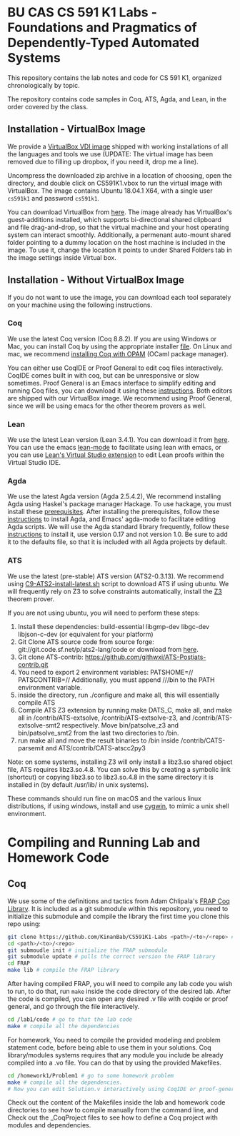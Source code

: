 # BU CAS CS 591 K1 Labs - Foundations and Pragmatics of Dependently-Typed Automated Systems

This repository contains the lab notes and code for CS 591 K1, organized chronologically by topic.

The repository contains code samples in Coq, ATS, Agda, and Lean, in the order covered by the class.

## Installation - VirtualBox Image

We provide a [VirtualBox VDI image](https://www.dropbox.com/s/291i8w6eglnppa8/CS591K1.zip) shipped with working installations of all the languages and tools we use (UPDATE: The virtual image has been removed due to filling up dropbox, if you need it, drop me a line).

Uncompress the downloaded zip archive in a location of choosing, open the directory, and double click on CS591K1.vbox
to run the virtual image with VirtualBox. The image contains Ubuntu 18.04.1 X64, with a single user `cs591k1` and password `cs591k1`. 

You can download VirtualBox from [here](https://www.virtualbox.org/wiki/Downloads). The image already has VirtualBox's guest-additions installed,
which supports bi-directional shared clipboard and file drag-and-drop, so that the virtual machine and your host operating system can interact smoothly.
Additionally, a permenant auto-mount shared folder pointing to a dummy location on the host machine is included in the image. To use it, change the location it
points to under Shared Folders tab in the image settings inside Virtual box.

## Installation - Without VirtualBox Image

If you do not want to use the image, you can download each tool separately on your machine using the following instructions.

### Coq

We use the latest Coq version (Coq 8.8.2). If you are using Windows or Mac, you can install Coq by using the appropriate installer [file](https://github.com/coq/coq/releases/tag/V8.8.2). 
On Linux and mac, we recommend [installing Coq with OPAM](https://coq.inria.fr/opam/www/using.html) (OCaml package manager).

You can either use CoqIDE or Proof General to edit coq files interactively. CoqIDE comes built in with coq, but can be unresponsive or slow sometimes.
Proof General is an Emacs interface to simplify editing and running Coq files, you can download it using these [instructions](https://proofgeneral.github.io/).
Both editors are shipped with our VirtualBox image. We recommend using Proof General, since we will be using emacs for the other theorem provers as well.

### Lean

We use the latest Lean version (Lean 3.4.1). You can download it from [here](https://leanprover.github.io/download/).
You can use the emacs [lean-mode](https://github.com/leanprover/lean-mode) to facilitate using lean with emacs, or you can
use [Lean's Virtual Studio extension](https://marketplace.visualstudio.com/items?itemName=jroesch.lean) to edit Lean proofs
within the Virtual Studio IDE.

### Agda

We use the latest Agda version (Agda 2.5.4.2), We recommend installing Agda using Haskel's package manager Hackage. To use hackage, you must install these 
[prerequisites](https://agda.readthedocs.io/en/latest/getting-started/prerequisites.html#prerequisites). After installing the prerequisites, follow these
[instructions](https://agda.readthedocs.io/en/latest/getting-started/installation.html#installation-from-hackage) to install Agda, and Emacs' 
agda-mode to facilitate editing Agda scripts. We will use the Agda standard library frequently, follow these [instructions](https://github.com/agda/agda-stdlib)
to install it, use version 0.17 and not version 1.0. Be sure to add it to the defaults file, so that it is included with all Agda projects by default.

### ATS

We use the latest (pre-stable) ATS version (ATS2-0.3.13). We recommend using 
[C9-ATS2-install-latest.sh](https://github.com/ats-lang/ats-lang.github.io/tree/master/SCRIPT) script
to download ATS if using ubuntu. We will frequently rely on Z3 to solve constraints automatically,
install the [Z3](https://github.com/Z3Prover/z3/releases) theorem prover.

If you are not using ubuntu, you will need to perform these steps:
1. Install these dependencies: build-essential libgmp-dev libgc-dev libjson-c-dev (or equivalent for your platform)
2. Git Clone ATS source code from source forge: git://git.code.sf.net/p/ats2-lang/code or 
download from [here](https://sourceforge.net/projects/ats2-lang/files/ats2-lang/).
3. Git clone ATS-contrib: https://github.com/githwxi/ATS-Postiats-contrib.git
4. You need to export 2 environment variables:
   PATSHOME=<path>/<to>/<ATS>
   PATSCONTRIB=<path>/<to>/<ATS-contrib>
   Additionally, you must append <path>/<to>/<ATS>/bin to the PATH environment variable.
5. inside the <ATS> directory, run ./configure and make all, this will essentially compile ATS
6. Compile ATS Z3 extension by running make DATS\_C, make all, and make all in <ATS>/contrib/ATS-extsolve, 
<ATS>/contrib/ATS-extsolve-z3, and <ATS>/contrib/ATS-extsolve-smt2 respectively. Move bin/patsolve\_z3 and bin/patsolve\_smt2 
from the last two directories to <ATS>/bin.
7. run make all and move the result binaries to <ATS>/bin inside <ATS>/contrib/CATS-parsemit and ATS/contrib/CATS-atscc2py3

Note: on some systems, installing Z3 will only install a libz3.so shared object file, ATS requires libz3.so.4.8. You can solve
this by creating a symbolic link (shortcut) or copying libz3.so to libz3.so.4.8 in the same directory it is installed in
(by default /usr/lib/ in unix systems).

These commands should run fine on macOS and the various linux distributions, if using windows, install and use 
[cygwin](https://cygwin.com/install.html), to mimic a unix shell environment.

# Compiling and Running Lab and Homework Code

## Coq
We use some of the definitions and tactics from Adam Chlipala's [FRAP Coq Library](https://github.com/achlipala/frap). It is included as a git submodule within
this repository, you need to initialize this submodule and compile the library the first time you clone this repo using:
```bash
git clone https://github.com/KinanBab/CS591K1-Labs <path>/<to>/<repo> # clone this repo
cd <path>/<to>/<repo>
git submoudle init # initialize the FRAP submodule
git submodule update # pulls the correct version the FRAP library
cd FRAP
make lib # compile the FRAP library
```

After having compiled FRAP, you will need to compile any lab code you wish to run, to do that, run `make` inside the code directory of the desired lab. After the code is compiled, you can open any desired .v file with coqide or proof general, and go through the file interactively.
```bash
cd /lab1/code # go to that the lab code
make # compile all the dependencies
```

For homework, You need to compile the provided modeling and problem statement code, before being able to use them in your solutions. Coq library/modules systems requires that any module you include be already compiled into a .vo file. You can do that by using the provided Makefiles.
```bash
cd /homework1/Problem1 # go to some homework problem
make # compile all the dependencies.
# Now you can edit Solution.v interactively using CoqIDE or proof-general
```

Check out the content of the Makefiles inside the lab and homework code directories to see how to compile manually from the command line, and Check out the \_CoqProject files to see how to define a Coq project with modules and dependencies.
